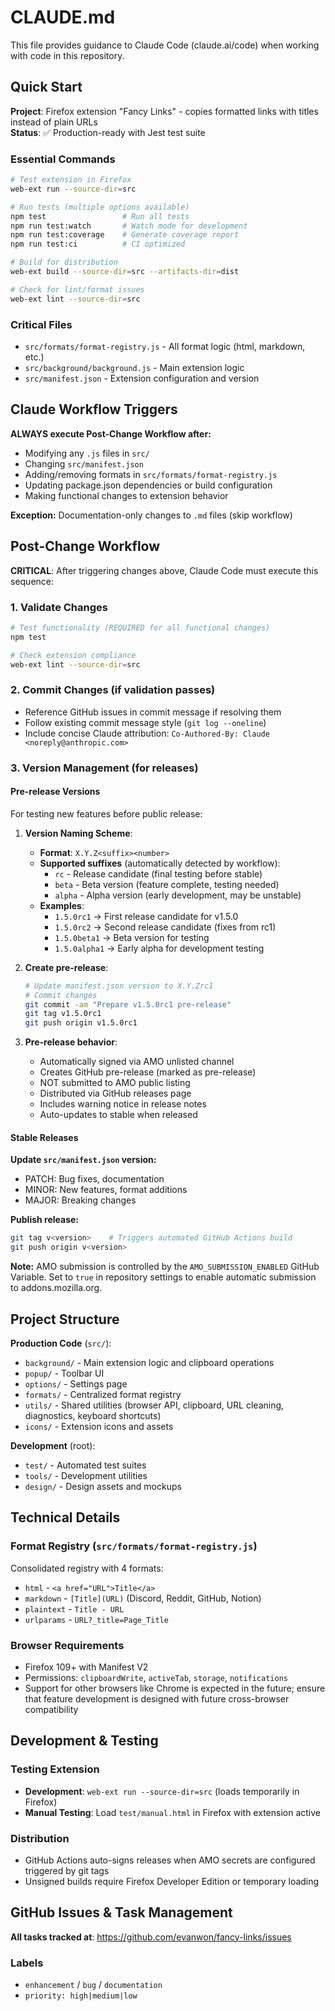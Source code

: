 # CLAUDE.md

This file provides guidance to Claude Code (claude.ai/code) when working with code in this repository.

## Quick Start

**Project**: Firefox extension "Fancy Links" - copies formatted links with titles instead of plain URLs  
**Status**: ✅ Production-ready with Jest test suite

### Essential Commands
```bash
# Test extension in Firefox
web-ext run --source-dir=src

# Run tests (multiple options available)
npm test                 # Run all tests
npm run test:watch       # Watch mode for development
npm run test:coverage    # Generate coverage report
npm run test:ci          # CI optimized

# Build for distribution
web-ext build --source-dir=src --artifacts-dir=dist

# Check for lint/format issues
web-ext lint --source-dir=src
```

### Critical Files
- `src/formats/format-registry.js` - All format logic (html, markdown, etc.)
- `src/background/background.js` - Main extension logic
- `src/manifest.json` - Extension configuration and version

## Claude Workflow Triggers

**ALWAYS execute Post-Change Workflow after:**
- Modifying any `.js` files in `src/`
- Changing `src/manifest.json` 
- Adding/removing formats in `src/formats/format-registry.js`
- Updating package.json dependencies or build configuration
- Making functional changes to extension behavior

**Exception:** Documentation-only changes to `.md` files (skip workflow)

## Post-Change Workflow

**CRITICAL**: After triggering changes above, Claude Code must execute this sequence:

### 1. Validate Changes
```bash
# Test functionality (REQUIRED for all functional changes)
npm test

# Check extension compliance
web-ext lint --source-dir=src
```

### 2. Commit Changes (if validation passes)
- Reference GitHub issues in commit message if resolving them
- Follow existing commit message style (`git log --oneline`)
- Include concise Claude attribution: `Co-Authored-By: Claude <noreply@anthropic.com>`

### 3. Version Management (for releases)

#### Pre-release Versions
For testing new features before public release:

1. **Version Naming Scheme**:
   - **Format**: `X.Y.Z<suffix><number>`
   - **Supported suffixes** (automatically detected by workflow):
     - `rc` - Release candidate (final testing before stable)
     - `beta` - Beta version (feature complete, testing needed)
     - `alpha` - Alpha version (early development, may be unstable)
   - **Examples**:
     - `1.5.0rc1` → First release candidate for v1.5.0
     - `1.5.0rc2` → Second release candidate (fixes from rc1)
     - `1.5.0beta1` → Beta version for testing
     - `1.5.0alpha1` → Early alpha for development testing

2. **Create pre-release**:
   ```bash
   # Update manifest.json version to X.Y.Zrc1
   # Commit changes
   git commit -am "Prepare v1.5.0rc1 pre-release"
   git tag v1.5.0rc1
   git push origin v1.5.0rc1
   ```

3. **Pre-release behavior**:
   - Automatically signed via AMO unlisted channel
   - Creates GitHub pre-release (marked as pre-release)
   - NOT submitted to AMO public listing
   - Distributed via GitHub releases page
   - Includes warning notice in release notes
   - Auto-updates to stable when released

#### Stable Releases
**Update `src/manifest.json` version:**
- PATCH: Bug fixes, documentation
- MINOR: New features, format additions
- MAJOR: Breaking changes

**Publish release:**
```bash
git tag v<version>    # Triggers automated GitHub Actions build
git push origin v<version>
```

**Note:** AMO submission is controlled by the `AMO_SUBMISSION_ENABLED` GitHub Variable.
Set to `true` in repository settings to enable automatic submission to addons.mozilla.org.

## Project Structure

**Production Code** (`src/`):
- `background/` - Main extension logic and clipboard operations  
- `popup/` - Toolbar UI
- `options/` - Settings page
- `formats/` - Centralized format registry
- `utils/` - Shared utilities (browser API, clipboard, URL cleaning, diagnostics, keyboard shortcuts)
- `icons/` - Extension icons and assets

**Development** (root):
- `test/` - Automated test suites
- `tools/` - Development utilities  
- `design/` - Design assets and mockups

## Technical Details

### Format Registry (`src/formats/format-registry.js`)
Consolidated registry with 4 formats:
- `html` - `<a href="URL">Title</a>`
- `markdown` - `[Title](URL)` (Discord, Reddit, GitHub, Notion)
- `plaintext` - `Title - URL`
- `urlparams` - `URL?_title=Page_Title`

### Browser Requirements
- Firefox 109+ with Manifest V2
- Permissions: `clipboardWrite`, `activeTab`, `storage`, `notifications`
- Support for other browsers like Chrome is expected in the future; ensure that feature development is designed with future cross-browser compatibility

## Development & Testing

### Testing Extension
- **Development**: `web-ext run --source-dir=src` (loads temporarily in Firefox)
- **Manual Testing**: Load `test/manual.html` in Firefox with extension active

### Distribution
- GitHub Actions auto-signs releases when AMO secrets are configured triggered by git tags
- Unsigned builds require Firefox Developer Edition or temporary loading

## GitHub Issues & Task Management

**All tasks tracked at**: https://github.com/evanwon/fancy-links/issues

### Labels
- `enhancement` / `bug` / `documentation` 
- `priority: high|medium|low`